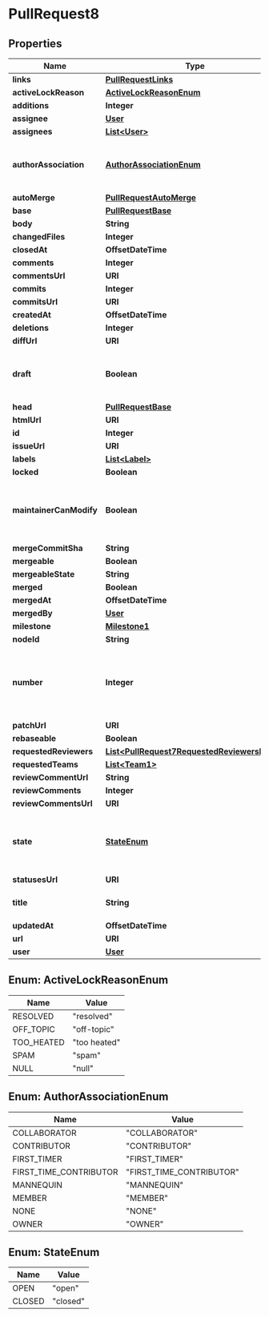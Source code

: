 

# PullRequest8


## Properties

| Name | Type | Description | Notes |
|------------ | ------------- | ------------- | -------------|
|**links** | [**PullRequestLinks**](PullRequestLinks.md) |  |  |
|**activeLockReason** | [**ActiveLockReasonEnum**](#ActiveLockReasonEnum) |  |  |
|**additions** | **Integer** |  |  [optional] |
|**assignee** | [**User**](User.md) |  |  |
|**assignees** | [**List&lt;User&gt;**](User.md) |  |  |
|**authorAssociation** | [**AuthorAssociationEnum**](#AuthorAssociationEnum) | How the author is associated with the repository. |  |
|**autoMerge** | [**PullRequestAutoMerge**](PullRequestAutoMerge.md) |  |  |
|**base** | [**PullRequestBase**](PullRequestBase.md) |  |  |
|**body** | **String** |  |  |
|**changedFiles** | **Integer** |  |  [optional] |
|**closedAt** | **OffsetDateTime** |  |  |
|**comments** | **Integer** |  |  [optional] |
|**commentsUrl** | **URI** |  |  |
|**commits** | **Integer** |  |  [optional] |
|**commitsUrl** | **URI** |  |  |
|**createdAt** | **OffsetDateTime** |  |  |
|**deletions** | **Integer** |  |  [optional] |
|**diffUrl** | **URI** |  |  |
|**draft** | **Boolean** | Indicates whether or not the pull request is a draft. |  |
|**head** | [**PullRequestBase**](PullRequestBase.md) |  |  |
|**htmlUrl** | **URI** |  |  |
|**id** | **Integer** |  |  |
|**issueUrl** | **URI** |  |  |
|**labels** | [**List&lt;Label&gt;**](Label.md) |  |  |
|**locked** | **Boolean** |  |  |
|**maintainerCanModify** | **Boolean** | Indicates whether maintainers can modify the pull request. |  [optional] |
|**mergeCommitSha** | **String** |  |  |
|**mergeable** | **Boolean** |  |  [optional] |
|**mergeableState** | **String** |  |  [optional] |
|**merged** | **Boolean** |  |  [optional] |
|**mergedAt** | **OffsetDateTime** |  |  |
|**mergedBy** | [**User**](User.md) |  |  [optional] |
|**milestone** | [**Milestone1**](Milestone1.md) |  |  |
|**nodeId** | **String** |  |  |
|**number** | **Integer** | Number uniquely identifying the pull request within its repository. |  |
|**patchUrl** | **URI** |  |  |
|**rebaseable** | **Boolean** |  |  [optional] |
|**requestedReviewers** | [**List&lt;PullRequest7RequestedReviewersInner&gt;**](PullRequest7RequestedReviewersInner.md) |  |  |
|**requestedTeams** | [**List&lt;Team1&gt;**](Team1.md) |  |  |
|**reviewCommentUrl** | **String** |  |  |
|**reviewComments** | **Integer** |  |  [optional] |
|**reviewCommentsUrl** | **URI** |  |  |
|**state** | [**StateEnum**](#StateEnum) | State of this Pull Request. Either &#x60;open&#x60; or &#x60;closed&#x60;. |  |
|**statusesUrl** | **URI** |  |  |
|**title** | **String** | The title of the pull request. |  |
|**updatedAt** | **OffsetDateTime** |  |  |
|**url** | **URI** |  |  |
|**user** | [**User**](User.md) |  |  |



## Enum: ActiveLockReasonEnum

| Name | Value |
|---- | -----|
| RESOLVED | &quot;resolved&quot; |
| OFF_TOPIC | &quot;off-topic&quot; |
| TOO_HEATED | &quot;too heated&quot; |
| SPAM | &quot;spam&quot; |
| NULL | &quot;null&quot; |



## Enum: AuthorAssociationEnum

| Name | Value |
|---- | -----|
| COLLABORATOR | &quot;COLLABORATOR&quot; |
| CONTRIBUTOR | &quot;CONTRIBUTOR&quot; |
| FIRST_TIMER | &quot;FIRST_TIMER&quot; |
| FIRST_TIME_CONTRIBUTOR | &quot;FIRST_TIME_CONTRIBUTOR&quot; |
| MANNEQUIN | &quot;MANNEQUIN&quot; |
| MEMBER | &quot;MEMBER&quot; |
| NONE | &quot;NONE&quot; |
| OWNER | &quot;OWNER&quot; |



## Enum: StateEnum

| Name | Value |
|---- | -----|
| OPEN | &quot;open&quot; |
| CLOSED | &quot;closed&quot; |



